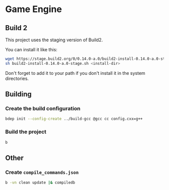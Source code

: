 # Game Engine

## Build 2

This project uses the staging version of Build2.

You can install it like this:

``` sh
wget https://stage.build2.org/0/0.14.0-a.0/build2-install-0.14.0-a.0-stage.sh
sh build2-install-0.14.0-a.0-stage.sh <install-dir>
```

Don't forget to add it to your path if you don't install it in the system
directories.

## Building

### Create the build configuration

``` sh
bdep init --config-create ../build-gcc @gcc cc config.cxx=g++
```

### Build the project

``` sh
b
```

## Other

### Create `compile_commands.json`

``` sh
b -vn clean update |& compiledb
```
